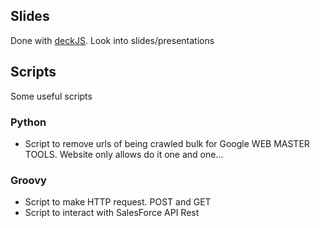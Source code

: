 
##  Slides

Done with [deckJS](http://imakewebthings.com/deck.js/). Look into slides/presentations

## Scripts

Some useful scripts

### Python
* Script to remove urls of being crawled bulk for Google WEB MASTER TOOLS. Website only allows do it one and one...


### Groovy
* Script to make HTTP request. POST and GET
* Script to interact with SalesForce API Rest